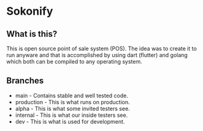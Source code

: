 # Sokonify

## What is this?
This is open source point of sale system (POS). The idea was to create it to run anyware and that is accomplished by using dart (flutter) and golang which both can be compiled to any operating system.

## Branches

- main - Contains stable and well tested code.
- production - This is what runs on production.
- alpha - This is what some invited testers see.
- internal - This is what our inside testers see.
- dev - This is what is used for development.
